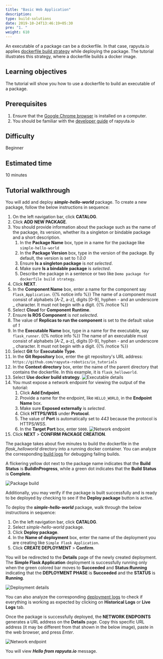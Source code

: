 ```yaml
---
title: "Basic Web Application"
description:
type: build-solutions
date: 2019-10-24T13:46:19+05:30
pre: "1. "
weight: 610
---
```

An executable of a package can be a dockerfile. In that case, rapyuta.io
applies [dockerfile build strategy](/developer-guide/create-software-packages/builds/#dockerfile-strategy) while deploying the package. The tutorial illustrates this strategy, where a dockerfile builds a docker image.

## Learning objectives
The tutorial will show you how to use a dockerfile to build an executable
of a package.

## Prerequisites
1. Ensure that the [Google Chrome browser](https://www.google.com/chrome/)
   is installed on a computer.
2. You should be familiar with the [developer guide](/developer-guide/) of rapyuta.io

## Difficulty
Beginner

## Estimated time
10 minutes

## Tutorial walkthrough
You will add and deploy ***simple-hello-world*** package. To create a new package,
follow the below instructions in sequence:

1. On the left navigation bar, click **CATALOG**.
2. Click **ADD NEW PACKAGE**.
3. You should provide information about the package such as the name of the package, its version, whether its a singleton or bindable package and a short description.
   1. In the **Package Name** box, type in a name for the package like `simple-hello-world`
   2. In the **Package Version** box, type in the version of the package. By default, the version is set to *1.0.0*
   3. Ensure **Is a singleton package** is *not selected*.
   4. Make sure **Is a bindable package** is *selected*.
   5. Describe the package in a sentence or two like `Demo package for dockerfile build strategy`.
4. Click **NEXT**.
5. In the **Component Name** box, enter a name for the component say `Flask_Application`.
   {{% notice info %}}
   The name of a component must consist of alphabets [A-Z, a-z], digits [0-9], hyphen - and an underscore _ character. It must not begin with a digit.
   {{% /notice %}}
6. Select **Cloud** for **Component Runtime**.
7. Ensure **Is ROS Component** is *not selected*.
8. The value of **Replicas to run the component** is set to the default value of *1*
9.  In the **Executable Name** box, type in a name for the executable, say `flask_runner`.
{{% notice info %}}
The name of an executable must consist of alphabets [A-Z, a-z], digits [0-9], hyphen - and an underscore _ character. It must not begin with a digit.
{{% /notice %}}
10. Select **Git** for **Executable Type**.
11. In the **Git Repository** box, enter the git repository's URL address: `https://github.com/rapyuta-robotics/io_tutorials`
12. In the **Context directory** box, enter the name of the parent directory that contains the dockerfile. In this example, it is `flask_helloworld`.
13. Select **Use docker build strategy**.
![Executable details](/images/tutorials/hello-world/exec-details.png?classes=border,shadow&width=50pc)
14. You must expose a network endpoint for viewing the output of the tutorial:
    1.  Click **Add Endpoint**.
    2.  Provide a name for the endpoint, like `HELLO_WORLD`, in the **Endpoint Name** box.
    3.  Make sure **Exposed externally** is *selected*.
    4.  Click **HTTPS/WSS** under **Protocol**.
    5.  The value of **Port** is automatically set to *443* because the protocol is HTTPS/WSS.
    6.  In the **Target Port** box, enter `5000`.
![Network endpoint](/images/tutorials/hello-world/endpoint-details.png?classes=border,shadow&width=50pc)
15. Click **NEXT** > **CONFIRM PACKAGE CREATION**.

The package takes about five minutes to build the dockerfile in the *flask_helloworld* directory into a running docker container. You can
analyze the corresponding [build logs](/developer-guide/tooling-automation/logging/build-logs/)
for debugging failing builds.

A flickering yellow dot next to the package name indicates that the
**Build Status** is **BuildInProgress**, while a green dot indicates
that the **Build Status** is **Complete**.

![Package build](/images/tutorials/hello-world/build-pkg-success.png?classes=border,shadow&width=50pc)

Additionally, you may verify if the package is built successfully and is
ready to be deployed by checking to see if the **Deploy package** button is
active.

To deploy the ***simple-hello-world*** package, walk through the below
instructions in sequence:

1. On the left navigation bar, click **CATALOG**.
2. Select *simple-hello-world* package.
3. Click **Deploy package**.
4. In the **Name of deployment** box, enter the name of the deployment you are creating like `Simple Flask Application`.
5. Click **CREATE DEPLOYMENT** > **Confirm**.

You will be redirected to the **Details** page of the newly created deployment.
The **Simple Flask Application** deployment is successfully running only when
the green colored bar moves to **Succeeded** and **Status:Running** indicating that the **DEPLOYMENT PHASE** is **Succeeded** and the **STATUS** is **Running**.

![Deployment details](/images/tutorials/hello-world/successful-deployment.png?classes=border,shadow&width=50pc)

You can also analyze the corresponding [deployment logs](/developer-guide/tooling-automation/logging/deployment-logs/) to check if everything is working as expected by clicking on **Historical Logs** or **Live Logs** tab.

Once the package is successfully deployed, the **NETWORK ENDPOINTS**
generates a URL address on the **Details** page. Copy this specific
URL address (it may be different from that shown in the below image),
paste in the web browser, and press *Enter*.

![Network endpoint](/images/tutorials/hello-world/network-endpoint.png?classes=border,shadow&width=50pc)

You will view ***Hello from rapyuta.io*** message.